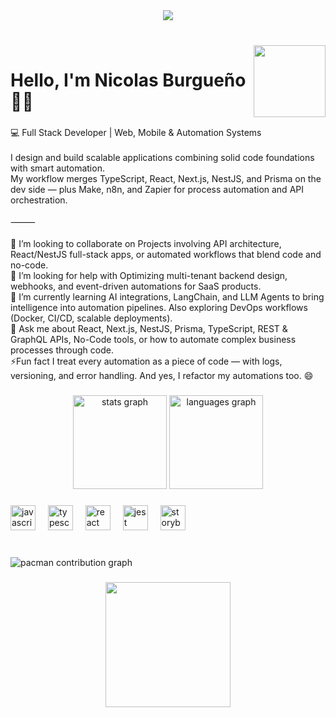 <div align="center">
  <img src="https://visitor-badge.laobi.icu/badge?page_id=nicolasburgueno.nicolasburgueno&left_color=mediumaquamarine&right_color=mediumaquamarine&left_text=Visitors"  />
</div>

###

<br clear="both">

<img align="right" height="115" src="https://media1.giphy.com/media/v1.Y2lkPTc5MGI3NjExZTQ2Z3FjbG81bmtycTA4OG5iN2Rybmx3aWY1cm85cDBrbGZwbzU0diZlcD12MV9pbnRlcm5hbF9naWZfYnlfaWQmY3Q9Zw/gVlgj80ZLp9yo/giphy.gif"  />

###

<h1 align="left">Hello, I'm Nicolas Burgueño 👋🏻</h1>

###

<p align="left">💻 Full Stack Developer | Web, Mobile & Automation Systems<br><br>I design and build scalable applications combining solid code foundations with smart automation.<br>My workflow merges TypeScript, React, Next.js, NestJS, and Prisma on the dev side — plus Make, n8n, and Zapier for process automation and API orchestration.<br><br>⸻<br><br>👯 I’m looking to collaborate on Projects involving API architecture, React/NestJS full-stack apps, or automated workflows that blend code and no-code.<br>🤝 I’m looking for help with Optimizing multi-tenant backend design, webhooks, and event-driven automations for SaaS products.<br>🌱 I’m currently learning AI integrations, LangChain, and LLM Agents to bring intelligence into automation pipelines. Also exploring DevOps workflows (Docker, CI/CD, scalable deployments).<br>💬 Ask me about React, Next.js, NestJS, Prisma, TypeScript, REST & GraphQL APIs, No-Code tools, or how to automate complex business processes through code.<br>⚡Fun fact I treat every automation as a piece of code — with logs, versioning, and error handling. And yes, I refactor my automations too. 😄</p>

###

<div align="center">
  <img src="https://github-readme-stats.vercel.app/api?username=nicolasburgueno&hide_title=false&hide_rank=false&show_icons=true&include_all_commits=true&count_private=true&disable_animations=false&theme=vue&locale=en&hide_border=true&order=1" height="150" alt="stats graph"  />
  <img src="https://github-readme-stats.vercel.app/api/top-langs?username=nicolasburgueno&locale=en&hide_title=false&layout=compact&card_width=320&langs_count=5&theme=vue-dark&hide_border=true&order=2" height="150" alt="languages graph"  />
</div>

###

<div align="left">
  <img src="https://cdn.jsdelivr.net/gh/devicons/devicon/icons/javascript/javascript-original.svg" height="40" alt="javascript logo"  />
  <img width="12" />
  <img src="https://cdn.jsdelivr.net/gh/devicons/devicon/icons/typescript/typescript-original.svg" height="40" alt="typescript logo"  />
  <img width="12" />
  <img src="https://cdn.jsdelivr.net/gh/devicons/devicon/icons/react/react-original.svg" height="40" alt="react logo"  />
  <img width="12" />
  <img src="https://cdn.jsdelivr.net/gh/devicons/devicon/icons/jest/jest-plain.svg" height="40" alt="jest logo"  />
  <img width="12" />
  <img src="https://cdn.jsdelivr.net/gh/devicons/devicon/icons/storybook/storybook-original.svg" height="40" alt="storybook logo"  />
</div>

###

<br clear="both">

<picture>
  <source media="(prefers-color-scheme: dark)" srcset="https://raw.githubusercontent.com/nicolasburgueno/nicolasburgueno/output/pacman-contribution-graph-dark.svg">
  <source media="(prefers-color-scheme: light)" srcset="https://raw.githubusercontent.com/nicolasburgueno/nicolasburgueno/output/pacman-contribution-graph.svg">
  <img alt="pacman contribution graph" src="https://raw.githubusercontent.com/nicolasburgueno/nicolasburgueno/output/pacman-contribution-graph.svg">
</picture>

###

<div align="center">
  <img height="200" src="https://i.imgflip.com/65efzo.gif"  />
</div>

###
